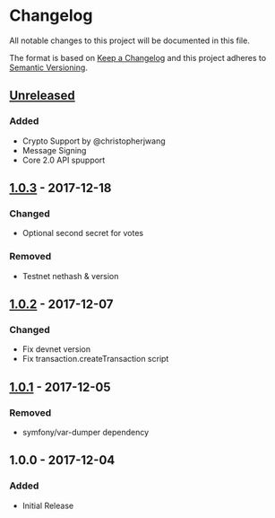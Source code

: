 # Changelog
All notable changes to this project will be documented in this file.

The format is based on [Keep a Changelog](http://keepachangelog.com/en/1.0.0/)
and this project adheres to [Semantic Versioning](http://semver.org/spec/v2.0.0.html).

## [Unreleased]

### Added
- Crypto Support by @christopherjwang
- Message Signing
- Core 2.0 API spupport

## [1.0.3] - 2017-12-18
### Changed
- Optional second secret for votes

### Removed
- Testnet nethash & version

## [1.0.2] - 2017-12-07
### Changed
- Fix devnet version
- Fix transaction.createTransaction script

## [1.0.1] - 2017-12-05
### Removed
- symfony/var-dumper dependency

## 1.0.0 - 2017-12-04
### Added
- Initial Release

[Unreleased]: https://github.com/faustbrian/ARK-PHP/compare/v1.0.0...HEAD
[1.0.3]: https://github.com/faustbrian/ARK-PHP/compare/v1.0.2...v1.0.3
[1.0.2]: https://github.com/faustbrian/ARK-PHP/compare/v1.0.1...v1.0.2
[1.0.1]: https://github.com/faustbrian/ARK-PHP/compare/v1.0.0...v1.0.1
